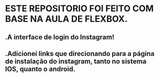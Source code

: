 # ESTE REPOSITORIO FOI FEITO COM BASE NA AULA DE FLEXBOX.
## .A interface de login do Instagram!
## .Adicionei links que direcionando para a página de instalação do instagram, tanto no sistema IOS, quanto o android.
